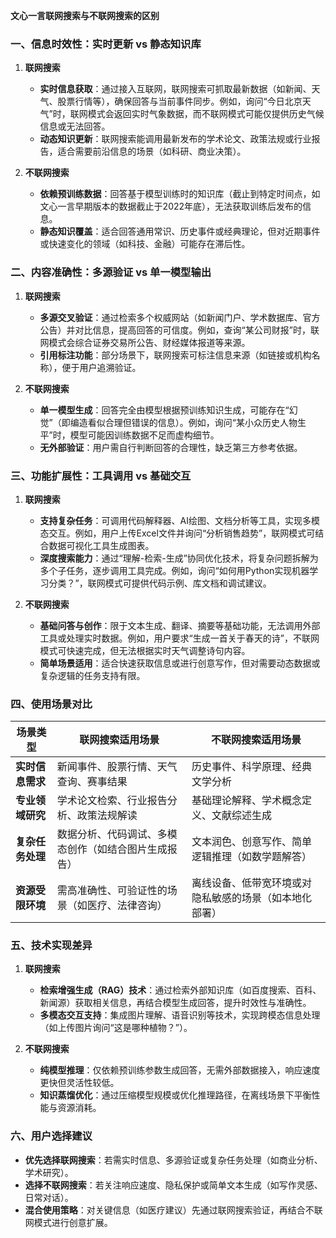 **文心一言联网搜索与不联网搜索的区别**

### **一、信息时效性：实时更新 vs 静态知识库**
1. **联网搜索**  
   - **实时信息获取**：通过接入互联网，联网搜索可抓取最新数据（如新闻、天气、股票行情等），确保回答与当前事件同步。例如，询问“今日北京天气”时，联网模式会返回实时气象数据，而不联网模式可能仅提供历史气候信息或无法回答。  
   - **动态知识更新**：联网搜索能调用最新发布的学术论文、政策法规或行业报告，适合需要前沿信息的场景（如科研、商业决策）。

2. **不联网搜索**  
   - **依赖预训练数据**：回答基于模型训练时的知识库（截止到特定时间点，如文心一言早期版本的数据截止于2022年底），无法获取训练后发布的信息。  
   - **静态知识覆盖**：适合回答通用常识、历史事件或经典理论，但对近期事件或快速变化的领域（如科技、金融）可能存在滞后性。

### **二、内容准确性：多源验证 vs 单一模型输出**
1. **联网搜索**  
   - **多源交叉验证**：通过检索多个权威网站（如新闻门户、学术数据库、官方公告）并对比信息，提高回答的可信度。例如，查询“某公司财报”时，联网模式会综合证券交易所公告、财经媒体报道等来源。  
   - **引用标注功能**：部分场景下，联网搜索可标注信息来源（如链接或机构名称），便于用户追溯验证。

2. **不联网搜索**  
   - **单一模型生成**：回答完全由模型根据预训练知识生成，可能存在“幻觉”（即编造看似合理但错误的信息）。例如，询问“某小众历史人物生平”时，模型可能因训练数据不足而虚构细节。  
   - **无外部验证**：用户需自行判断回答的合理性，缺乏第三方参考依据。

### **三、功能扩展性：工具调用 vs 基础交互**
1. **联网搜索**  
   - **支持复杂任务**：可调用代码解释器、AI绘图、文档分析等工具，实现多模态交互。例如，用户上传Excel文件并询问“分析销售趋势”，联网模式可结合数据可视化工具生成图表。  
   - **深度搜索能力**：通过“理解-检索-生成”协同优化技术，将复杂问题拆解为多个子任务，逐步调用工具完成。例如，询问“如何用Python实现机器学习分类？”，联网模式可提供代码示例、库文档和调试建议。

2. **不联网搜索**  
   - **基础问答与创作**：限于文本生成、翻译、摘要等基础功能，无法调用外部工具或处理实时数据。例如，用户要求“生成一首关于春天的诗”，不联网模式可快速完成，但无法根据实时天气调整诗句内容。  
   - **简单场景适用**：适合快速获取信息或进行创意写作，但对需要动态数据或复杂逻辑的任务支持有限。

### **四、使用场景对比**
| **场景类型**       | **联网搜索适用场景**                                                                 | **不联网搜索适用场景**                                                                 |
|--------------------|-------------------------------------------------------------------------------------|-------------------------------------------------------------------------------------|
| **实时信息需求**   | 新闻事件、股票行情、天气查询、赛事结果                                                | 历史事件、科学原理、经典文学分析                                                      |
| **专业领域研究**   | 学术论文检索、行业报告分析、政策法规解读                                              | 基础理论解释、学术概念定义、文献综述生成                                              |
| **复杂任务处理**   | 数据分析、代码调试、多模态创作（如结合图片生成报告）                                  | 文本润色、创意写作、简单逻辑推理（如数学题解答）                                      |
| **资源受限环境**   | 需高准确性、可验证性的场景（如医疗、法律咨询）                                        | 离线设备、低带宽环境或对隐私敏感的场景（如本地化部署）                                |

### **五、技术实现差异**
1. **联网搜索**  
   - **检索增强生成（RAG）技术**：通过检索外部知识库（如百度搜索、百科、新闻源）获取相关信息，再结合模型生成回答，提升时效性与准确性。  
   - **多模态交互支持**：集成图片理解、语音识别等技术，实现跨模态信息处理（如上传图片询问“这是哪种植物？”）。

2. **不联网搜索**  
   - **纯模型推理**：仅依赖预训练参数生成回答，无需外部数据接入，响应速度更快但灵活性较低。  
   - **知识蒸馏优化**：通过压缩模型规模或优化推理路径，在离线场景下平衡性能与资源消耗。

### **六、用户选择建议**
- **优先选择联网搜索**：若需实时信息、多源验证或复杂任务处理（如商业分析、学术研究）。  
- **选择不联网搜索**：若关注响应速度、隐私保护或简单文本生成（如写作灵感、日常对话）。  
- **混合使用策略**：对关键信息（如医疗建议）先通过联网搜索验证，再结合不联网模式进行创意扩展。
